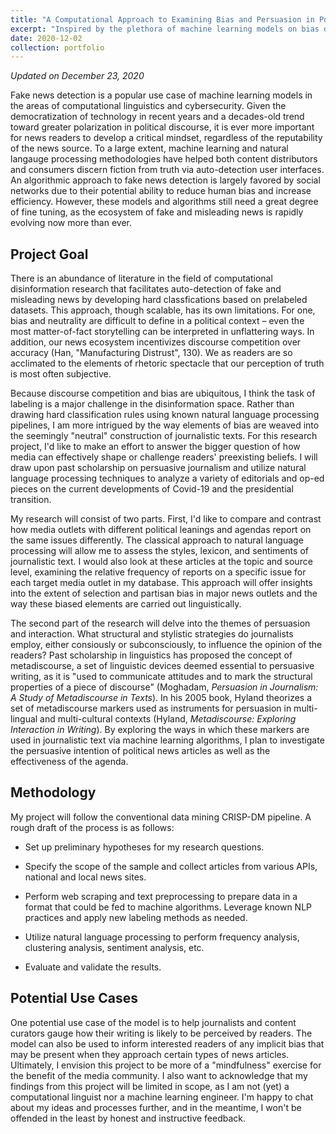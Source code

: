 ```yaml
---
title: "A Computational Approach to Examining Bias and Persuasion in Political News"
excerpt: "Inspired by the plethora of machine learning models on bias detection, my project aims to analyze structures, linguistic styles, and rhetorical strategies that influence or challenge readers' perception of news trustworthiness and expertise. I will be centering my research around national and local news articles associated with Covid-19 and the 2020 election."
date: 2020-12-02
collection: portfolio
---
```

<i>Updated on December 23, 2020</i>

Fake news detection is a popular use case of machine learning models in the areas of computational linguistics and cybersecurity. Given the democratization of technology in recent years and a decades-old trend toward greater polarization in political discourse, it is ever more important for news readers to develop a critical mindset, regardless of the reputability of the news source. To a large extent, machine learning and natural langauge processing methodologies have helped both content distributors and consumers discern fiction from truth via auto-detection user interfaces. An algorithmic approach to fake news detection is largely favored by social networks due to their potential ability to reduce human bias and increase efficiency. However, these models and algorithms still need a great degree of fine tuning, as the ecosystem of fake and misleading news is rapidly evolving now more than ever.

Project Goal
-----------------

There is an abundance of literature in the field of computational disinformation research that facilitates auto-detection of fake and misleading news by developing hard classfications based on prelabeled datasets. This approach, though scalable, has its own limitations. For one, bias and neutrality are difficult to define in a political context &ndash; even the most matter-of-fact storytelling can be interpreted in unflattering ways. In addition, our news ecosystem incentivizes discourse competition over accuracy (Han, "Manufacturing Distrust", 130). We as readers are so acclimated to the elements of rhetoric spectacle that our perception of truth is most often subjective. 

Because discourse competition and bias are ubiquitous, I think the task of labeling is a major challenge in the disinformation space. Rather than drawing hard classification rules using known natural language processing pipelines, I am more intrigued by the way elements of bias are weaved into the seemingly "neutral" construction of journalistic texts. For this research project, I'd like to make an effort to answer the bigger question of how media can effectively shape or challenge readers' preexisting beliefs. I will draw upon past scholarship on persuasive journalism and utilize natural language processing techniques to analyze a variety of editorials and op-ed pieces on the current developments of Covid-19 and the presidential transition.

My research will consist of two parts. First, I'd like to compare and contrast how media outlets with different political leanings and agendas report on the same issues differently. The classical approach to natural language processing will allow me to assess the styles, lexicon, and sentiments of journalistic text. I would also look at these articles at the topic and source level, examining the relative frequency of reports on a specific issue for each target media outlet in my database. This approach will offer insights into the extent of selection and partisan bias in major news outlets and the way these biased elements are carried out linguistically. 

The second part of the research will delve into the themes of persuasion and interaction. What structural and stylistic strategies do journalists employ, either consiously or subconsciously, to influence the opinion of the readers? Past scholarship in linguistics has proposed the concept of metadiscourse, a set of linguistic devices deemed essential to persuasive writing, as it is "used to communicate attitudes and to mark the structural properties of a piece of discourse" (Moghadam, <i>Persuasion in Journalism: A Study of Metadiscourse in Texts</i>). In his 2005 book, Hyland theorizes a set of metadiscourse markers used as instruments for persuasion in multi-lingual and multi-cultural contexts (Hyland, <i>Metadiscourse: Exploring Interaction in Writing</i>). By exploring the ways in which these markers are used in journalistic text via machine learning algorithms, I plan to investigate the persuasive intention of political news articles as well as the effectiveness of the agenda.

Methodology
-----------

My project will follow the conventional data mining CRISP-DM pipeline. A rough draft of the process is as follows:

* Set up preliminary hypotheses for my research questions. 

* Specify the scope of the sample and collect articles from various APIs, national and local news sites.

* Perform web scraping and text preprocessing to prepare data in a format that could be fed to machine algorithms. Leverage known NLP practices and apply new labeling methods as needed. 

* Utilize natural language processing to perform frequency analysis, clustering analysis, sentiment analysis, etc.

* Evaluate and validate the results.

Potential Use Cases
-------------------

One potential use case of the model is to help journalists and content curators gauge how their writing is likely to be perceived by readers. The model can also be used to inform interested readers of any implicit bias that may be present when they approach certain types of news articles. Ultimately, I envision this project to be more of a "mindfulness" exercise for the benefit of the media community. I also want to acknowledge that my findings from this project will be limited in scope, as I am not (yet) a computational linguist nor a machine learning engineer. I'm happy to chat about my ideas and processes further, and in the meantime, I won't be offended in the least by honest and instructive feedback.
